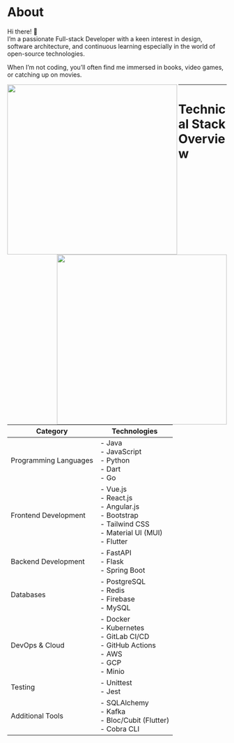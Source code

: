 # About
Hi there! 👋  
I’m a passionate Full-stack Developer with a keen interest in design, software architecture, and continuous learning especially in the world of open-source technologies.

When I’m not coding, you’ll often find me immersed in books, video games, or catching up on movies.  

<p align=center>
  <div align=center>
    <a href="https://github.com/denvercoder1/github-readme-streak-stats" title="Go to Source">
      <img align="left" width=390 src="https://github-readme-streak-stats.herokuapp.com/?user=ayoub3bidi&theme=react&hide_border=true" alt="" />
    </a>
    <a href="https://github.com/anuraghazra/github-readme-stats" title="Go to Source">
      <img align="right" width=390 src="https://github-readme-stats.vercel.app/api?username=ayoub3bidi&show_icons=true&theme=react&hide_border=true" />
    </a>
  </div>    
</p>

-------------------------
# Technical Stack Overview

| Category | Technologies |
|----------|-------------|
| Programming Languages | - Java<br>- JavaScript<br>- Python<br>- Dart<br>- Go |
| Frontend Development | - Vue.js <br>- React.js<br>- Angular.js<br>- Bootstrap<br>- Tailwind CSS<br>- Material UI (MUI)<br>- Flutter |
| Backend Development | - FastAPI<br>- Flask<br>- Spring Boot |
| Databases | - PostgreSQL<br>- Redis<br>- Firebase<br>- MySQL |
| DevOps & Cloud | - Docker<br>- Kubernetes<br>- GitLab CI/CD<br>- GitHub Actions<br>- AWS<br>- GCP<br>- Minio |
| Testing | - Unittest<br>- Jest |
| Additional Tools | - SQLAlchemy<br>- Kafka<br>- Bloc/Cubit (Flutter)<br>- Cobra CLI |

